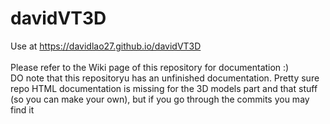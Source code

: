 # davidVT3D
Use at https://davidlao27.github.io/davidVT3D
<br><br>
Please refer to the Wiki page of this repository for documentation :)<br>
DO note that this repositoryu has an unfinished documentation. Pretty sure repo HTML documentation is missing for the 3D models part and that stuff (so you can make your own), but if you go through the commits you may find it
